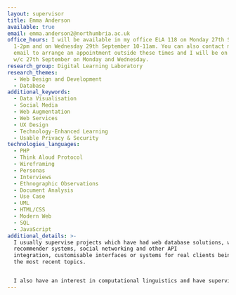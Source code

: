 ```yaml
---
layout: supervisor
title: Emma Anderson
available: true
email: emma.anderson2@northumbria.ac.uk
office_hours: I will be available in my office ELA 118 on Monday 27th September
  1-2pm and on Wednesday 29th September 10-11am. You can also contact me via
  email to arrange an appointment outside these times and I will be on campus
  w/c 27th September on Monday and Wednesday.
research_group: Digital Learning Laboratory
research_themes:
  - Web Design and Development
  - Database
additional_keywords:
  - Data Visualisation
  - Social Media
  - Web Augmentation
  - Web Services
  - UX Design
  - Technology-Enhanced Learning
  - Usable Privacy & Security
technologies_languages:
  - PHP
  - Think Aloud Protocol
  - Wireframing
  - Personas
  - Interviews
  - Ethnographic Observations
  - Document Analysis
  - Use Case
  - UML
  - HTML/CSS
  - Modern Web
  - SQL
  - JavaScript
additional_details: >-
  I usually supervise projects which have had web database solutions, with
  recommender systems, social networking and other API
  integration, customisable interfaces or systems for real clients being some of
  the most recent topics. 


  I also have an interest in computational linguistics and have supervised a couple of projects relating to linguistics and computing too.
---
```


